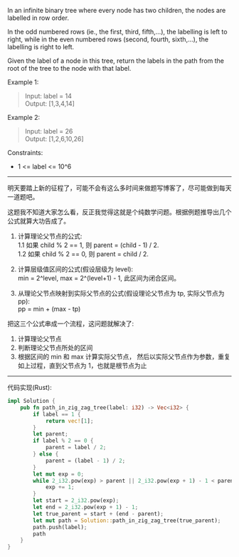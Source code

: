 In an infinite binary tree where every node has two children, the nodes are labelled in row order.

In the odd numbered rows (ie., the first, third, fifth,...), the labelling is left to right, while in the even numbered rows (second, fourth, sixth,...), the labelling is right to left.

Given the label of a node in this tree, return the labels in the path from the root of the tree to the node with that label.

Example 1:

> Input: label = 14  
> Output: [1,3,4,14]

Example 2:

> Input: label = 26  
> Output: [1,2,6,10,26]

Constraints:

- 1 <= label <= 10^6

---

明天要踏上新的征程了，可能不会有这么多时间来做题写博客了，尽可能做到每天一道题吧。

这题我不知道大家怎么看，反正我觉得这就是个纯数学问题。根据例题推导出几个公式就算大功告成了。

1. 计算理论父节点的公式:  
   1.1 如果 child % 2 == 1, 则 parent = (child - 1) / 2.  
   1.2 如果 child % 2 == 0, 则 parent = child / 2.

2. 计算层级值区间的公式(假设层级为 level):  
   min = 2^level, max = 2^(level+1) - 1, 此区间为闭合区间。

3. 从理论父节点映射到实际父节点的公式(假设理论父节点为 tp, 实际父节点为 pp):  
   pp = min + (max - tp)

把这三个公式串成一个流程，这问题就解决了:

1. 计算理论父节点
2. 判断理论父节点所处的区间
3. 根据区间的 min 和 max 计算实际父节点， 然后以实际父节点作为参数，重复如上过程，直到父节点为 1，也就是根节点为止

---

代码实现(Rust):

```rust
impl Solution {
    pub fn path_in_zig_zag_tree(label: i32) -> Vec<i32> {
        if label == 1 {
            return vec![1];
        }
        let parent;
        if label % 2 == 0 {
            parent = label / 2;
        } else {
            parent = (label - 1) / 2;
        }
        let mut exp = 0;
        while 2_i32.pow(exp) > parent || 2_i32.pow(exp + 1) - 1 < parent {
            exp += 1;
        }
        let start = 2_i32.pow(exp);
        let end = 2_i32.pow(exp + 1) - 1;
        let true_parent = start + (end - parent);
        let mut path = Solution::path_in_zig_zag_tree(true_parent);
        path.push(label);
        path
    }
}
```
